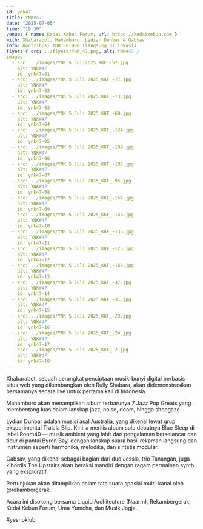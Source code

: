 ```yaml
---
id: ynk47
title: YNK#47
date: "2025-07-05"
time: "19.30"
venue: { name: Kedai Kebun Forum, url: https://kedaikebun.com }
with: Xhabarabot, Mahamboro, Lydian Dunbar & Gabsav
info: Kontribusi IDR 50.000 (langsung di lokasi)
flyer: { src: ../flyers/YNK_47.png, alt: YNK#47 }
images:
  - src: ../images/YNK 5 Juli2025_KKF_-57.jpg
    alt: YNK#47
    id: ynk47-01
  - src: ../images/YNK 5 Juli 2025_KKF_-77.jpg
    alt: YNK#47
    id: ynk47-02
  - src: ../images/YNK 5 Juli 2025_KKF_-73.jpg
    alt: YNK#47
    id: ynk47-03
  - src: ../images/YNK 5 Juli 2025_KKF_-68.jpg
    alt: YNK#47
    id: ynk47-04
  - src: ../images/YNK 5 Juli 2025_KKF_-124.jpg
    alt: YNK#47
    id: ynk47-05
  - src: ../images/YNK 5 Juli 2025_KKF_-109.jpg
    alt: YNK#47
    id: ynk47-06
  - src: ../images/YNK 5 Juli 2025_KKF_-106.jpg
    alt: YNK#47
    id: ynk47-07
  - src: ../images/YNK 5 Juli 2025_KKF_-95.jpg
    alt: YNK#47
    id: ynk47-08
  - src: ../images/YNK 5 Juli 2025_KKF_-154.jpg
    alt: YNK#47
    id: ynk47-09
  - src: ../images/YNK 5 Juli 2025_KKF_-145.jpg
    alt: YNK#47
    id: ynk47-10
  - src: ../images/YNK 5 Juli 2025_KKF_-136.jpg
    alt: YNK#47
    id: ynk47-11
  - src: ../images/YNK 5 Juli 2025_KKF_-125.jpg
    alt: YNK#47
    id: ynk47-12
  - src: ../images/YNK 5 Juli 2025_KKF_-162.jpg
    alt: YNK#47
    id: ynk47-13
  - src: ../images/YNK 5 Juli 2025_KKF_-37.jpg
    alt: YNK#47
    id: ynk47-14
  - src: ../images/YNK 5 Juli 2025_KKF_-31.jpg
    alt: YNK#47
    id: ynk47-15
  - src: ../images/YNK 5 Juli 2025_KKF_-29.jpg
    alt: YNK#47
    id: ynk47-16
  - src: ../images/YNK 5 Juli 2025_KKF_-24.jpg
    alt: YNK#47
    id: ynk47-17
  - src: ../images/YNK 5 Juli 2025_KKF_-2.jpg
    alt: YNK#47
    id: ynk47-18
---
```


Xhabarabot, sebuah perangkat penciptaan musik-bunyi digital berbasis situs web yang dikembangkan oleh Rully Shabara, akan didemonstrasikan bersamanya secara live untuk pertama kali di Indonesia.

Mahamboro akan menampilkan album terbarunya 7 Jazz Pop Greats yang membentang luas dalam lanskap jazz, noise, doom, hingga shoegaze.

Lydian Dunbar adalah musisi asal Australia, yang dikenal lewat grup eksperimental Tralala Blip. Kini ia merilis album solo debutnya Blue Sleep di label Room40 — musik ambient yang lahir dari pengalaman berselancar dan tidur di pantai Byron Bay, dengan lanskap suara hasil rekaman langsung dan instrumen seperti harmonika, melodika, dan sintetis modular.

Gabsav, yang dikenal sebagai bagian dari duo Jessla, trio Tanangan, juga kibordis The Upstairs akan beraksi mandiri dengan ragam permainan synth yang eksploratif.

Pertunjukan akan ditampilkan dalam tata suara spasial multi-kanal oleh @rekambergerak.

Acara ini disokong bersama Liquid Architecture (Naarm), Rekambergerak, Kedai Kebun Forum, Uma Yumcha, dan Musik Jogja.

#yesnoklub
